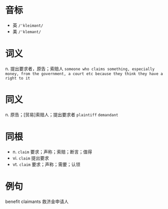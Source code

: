 # 音标

- 英 `/'kleimənt/`
- 美 `/'klemənt/`

# 词义

n. 提出要求者，原告；索赔人
`someone who claims something, especially money, from the government, a court etc because they think they have a right to it`

# 同义

n. 原告；[贸易]索赔人；提出要求者
`plaintiff` `demandant`

# 同根

- n. `claim` 要求；声称；索赔；断言；值得
- vi. `claim` 提出要求
- vt. `claim` 要求；声称；需要；认领

# 例句

benefit claimants
救济金申请人


